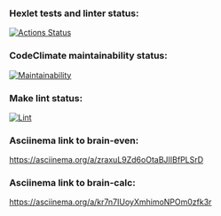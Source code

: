 ### Hexlet tests and linter status:
[![Actions Status](https://github.com/sunchea/php-project-lvl1/workflows/hexlet-check/badge.svg)](https://github.com/sunchea/php-project-lvl1/actions)

### CodeClimate maintainability status:
[![Maintainability](https://api.codeclimate.com/v1/badges/a99a88d28ad37a79dbf6/maintainability)](https://codeclimate.com/github/codeclimate/codeclimate/maintainability)

### Make lint status:
[![Lint](https://github.com/sunchea/php-project-lvl1/actions/workflows/lint.yml/badge.svg?branch=master)](https://github.com/sunchea/php-project-lvl1/actions/workflows/lint.yml)

### Asciinema link to brain-even:
https://asciinema.org/a/zraxuL9Zd6oOtaBJIIBfPLSrD

### Asciinema link to brain-calc:
https://asciinema.org/a/kr7n7IUoyXmhimoNPOm0zfk3r
